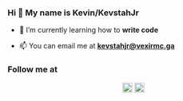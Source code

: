### Hi 👋 My name is Kevin/KevstahJr

- 🌱 I’m currently learning how to **write code**

- 📫 You can email me at **kevstahjr@vexirmc.ga**

### Follow me at
<p align="center">
<a href="https://twitter.com/kevstahjr" target="blank"><img align="center" src="https://cdn.jsdelivr.net/npm/simple-icons@3.0.1/icons/twitter.svg" alt="kevstahjr" height="20" width="20" /></a>
<a href="#" target="blank"><img align="center" src="https://cdn.jsdelivr.net/npm/simple-icons@3.0.1/icons/discord.svg" alt="kevstahjr" height="20" width="20" /></a>
</p>
